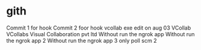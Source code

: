 # gith
Commit 1 for hook
Commit 2 foor hook
vcollab exe
edit on aug 03
VCollab
VCollabs
Visual Collaboration pvt ltd
Without run the ngrok app
Without run the ngrok app 2
Without run the ngrok app 3
only poll scm 2
